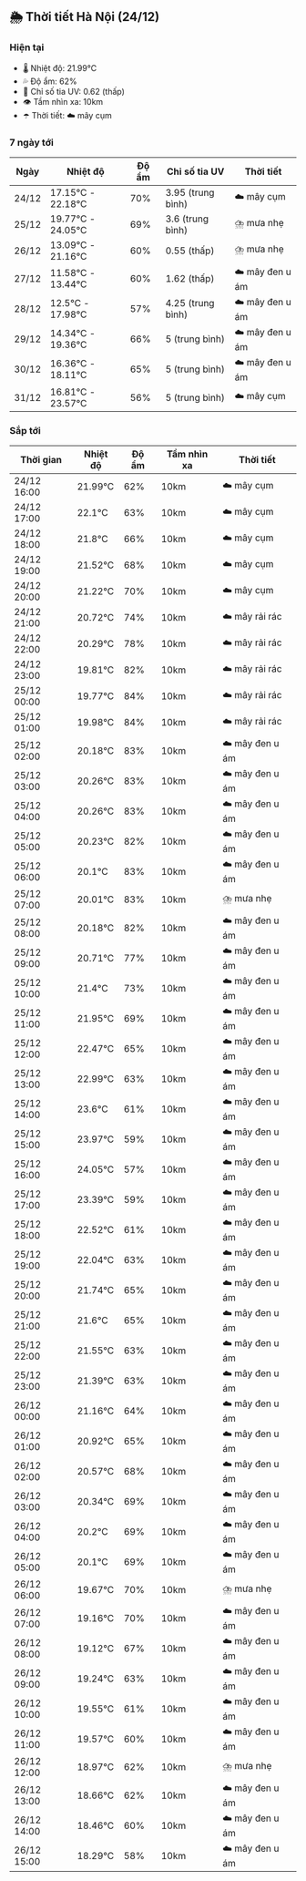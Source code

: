 ## 🌦️ Thời tiết Hà Nội (24/12)

### Hiện tại

- 🌡️ Nhiệt độ: 21.99℃
- 💦 Độ ẩm: 62%
- 🌟 Chỉ số tia UV: 0.62 (thấp)
- 👁️ Tầm nhìn xa: 10km
- ☂️ Thời tiết: ☁️ mây cụm

### 7 ngày tới

| Ngày | Nhiệt độ | Độ ẩm | Chỉ số tia UV | Thời tiết |
| --- | --- | --- | --- | --- |
| 24/12 | 17.15℃ - 22.18℃ | 70% | 3.95 (trung bình) | ☁️ mây cụm |
| 25/12 | 19.77℃ - 24.05℃ | 69% | 3.6 (trung bình) | ⛈️ mưa nhẹ |
| 26/12 | 13.09℃ - 21.16℃ | 60% | 0.55 (thấp) | ⛈️ mưa nhẹ |
| 27/12 | 11.58℃ - 13.44℃ | 60% | 1.62 (thấp) | ☁️ mây đen u ám |
| 28/12 | 12.5℃ - 17.98℃ | 57% | 4.25 (trung bình) | ☁️ mây đen u ám |
| 29/12 | 14.34℃ - 19.36℃ | 66% | 5 (trung bình) | ☁️ mây đen u ám |
| 30/12 | 16.36℃ - 18.11℃ | 65% | 5 (trung bình) | ☁️ mây đen u ám |
| 31/12 | 16.81℃ - 23.57℃ | 56% | 5 (trung bình) | ☁️ mây cụm |

### Sắp tới

| Thời gian | Nhiệt độ | Độ ẩm | Tầm nhìn xa | Thời tiết |
| --- | --- | --- | --- | --- |
| 24/12 16:00 | 21.99℃ | 62% | 10km | ☁️ mây cụm |
| 24/12 17:00 | 22.1℃ | 63% | 10km | ☁️ mây cụm |
| 24/12 18:00 | 21.8℃ | 66% | 10km | ☁️ mây cụm |
| 24/12 19:00 | 21.52℃ | 68% | 10km | ☁️ mây cụm |
| 24/12 20:00 | 21.22℃ | 70% | 10km | ☁️ mây cụm |
| 24/12 21:00 | 20.72℃ | 74% | 10km | ☁️ mây rải rác |
| 24/12 22:00 | 20.29℃ | 78% | 10km | ☁️ mây rải rác |
| 24/12 23:00 | 19.81℃ | 82% | 10km | ☁️ mây rải rác |
| 25/12 00:00 | 19.77℃ | 84% | 10km | ☁️ mây rải rác |
| 25/12 01:00 | 19.98℃ | 84% | 10km | ☁️ mây rải rác |
| 25/12 02:00 | 20.18℃ | 83% | 10km | ☁️ mây đen u ám |
| 25/12 03:00 | 20.26℃ | 83% | 10km | ☁️ mây đen u ám |
| 25/12 04:00 | 20.26℃ | 83% | 10km | ☁️ mây đen u ám |
| 25/12 05:00 | 20.23℃ | 82% | 10km | ☁️ mây đen u ám |
| 25/12 06:00 | 20.1℃ | 83% | 10km | ☁️ mây đen u ám |
| 25/12 07:00 | 20.01℃ | 83% | 10km | ⛈️ mưa nhẹ |
| 25/12 08:00 | 20.18℃ | 82% | 10km | ☁️ mây đen u ám |
| 25/12 09:00 | 20.71℃ | 77% | 10km | ☁️ mây đen u ám |
| 25/12 10:00 | 21.4℃ | 73% | 10km | ☁️ mây đen u ám |
| 25/12 11:00 | 21.95℃ | 69% | 10km | ☁️ mây đen u ám |
| 25/12 12:00 | 22.47℃ | 65% | 10km | ☁️ mây đen u ám |
| 25/12 13:00 | 22.99℃ | 63% | 10km | ☁️ mây đen u ám |
| 25/12 14:00 | 23.6℃ | 61% | 10km | ☁️ mây đen u ám |
| 25/12 15:00 | 23.97℃ | 59% | 10km | ☁️ mây đen u ám |
| 25/12 16:00 | 24.05℃ | 57% | 10km | ☁️ mây đen u ám |
| 25/12 17:00 | 23.39℃ | 59% | 10km | ☁️ mây đen u ám |
| 25/12 18:00 | 22.52℃ | 61% | 10km | ☁️ mây đen u ám |
| 25/12 19:00 | 22.04℃ | 63% | 10km | ☁️ mây đen u ám |
| 25/12 20:00 | 21.74℃ | 65% | 10km | ☁️ mây đen u ám |
| 25/12 21:00 | 21.6℃ | 65% | 10km | ☁️ mây đen u ám |
| 25/12 22:00 | 21.55℃ | 63% | 10km | ☁️ mây đen u ám |
| 25/12 23:00 | 21.39℃ | 63% | 10km | ☁️ mây đen u ám |
| 26/12 00:00 | 21.16℃ | 64% | 10km | ☁️ mây đen u ám |
| 26/12 01:00 | 20.92℃ | 65% | 10km | ☁️ mây đen u ám |
| 26/12 02:00 | 20.57℃ | 68% | 10km | ☁️ mây đen u ám |
| 26/12 03:00 | 20.34℃ | 69% | 10km | ☁️ mây đen u ám |
| 26/12 04:00 | 20.2℃ | 69% | 10km | ☁️ mây đen u ám |
| 26/12 05:00 | 20.1℃ | 69% | 10km | ☁️ mây đen u ám |
| 26/12 06:00 | 19.67℃ | 70% | 10km | ⛈️ mưa nhẹ |
| 26/12 07:00 | 19.16℃ | 70% | 10km | ☁️ mây đen u ám |
| 26/12 08:00 | 19.12℃ | 67% | 10km | ☁️ mây đen u ám |
| 26/12 09:00 | 19.24℃ | 63% | 10km | ☁️ mây đen u ám |
| 26/12 10:00 | 19.55℃ | 61% | 10km | ☁️ mây đen u ám |
| 26/12 11:00 | 19.57℃ | 60% | 10km | ☁️ mây đen u ám |
| 26/12 12:00 | 18.97℃ | 62% | 10km | ⛈️ mưa nhẹ |
| 26/12 13:00 | 18.66℃ | 62% | 10km | ☁️ mây đen u ám |
| 26/12 14:00 | 18.46℃ | 60% | 10km | ☁️ mây đen u ám |
| 26/12 15:00 | 18.29℃ | 58% | 10km | ☁️ mây đen u ám |
